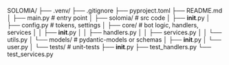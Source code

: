 SOLOMIA/
├── .venv/
├── .gitignore
├── pyproject.toml
├── README.md
│
├── main.py                   # entry point
│
├── solomia/                  # src code
│   ├── __init__.py
│   ├── config.py             # tokens, settings
│   ├── core/                 # bot logic, handlers, services
│   │   ├── __init__.py
│   │   ├── handlers.py
│   │   ├── services.py
│   │   └── utils.py
│   └── models/               # pydantic-models or schemas
│       ├── __init__.py
│       └── user.py
│
└── tests/                    # unit-tests
    ├── __init__.py
    ├── test_handlers.py
    └── test_services.py